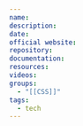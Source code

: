 ```yaml
---
name: 
description: 
date: 
official website: 
repository: 
documentation: 
resources: 
videos: 
groups:
  - "[[CSS]]"
tags:
  - tech
---
```


